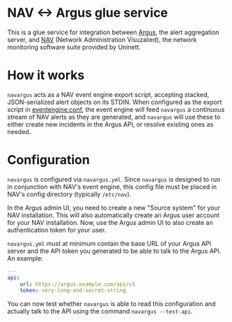 NAV <-> Argus glue service
==========================

This is a glue service for integration between
[Argus](https://github.com/Uninett/Argus), the alert aggregation server, and
[NAV](https://github.com/Uninett/nav) (Network Administration Visuzalied), the
network monitoring software suite provided by Uninett.

How it works
============

`navargus` acts as a NAV event engine export script, accepting stacked,
JSON-serialized alert objects on its STDIN. When configured as the export
script in
[eventengine.conf](https://github.com/Uninett/nav/blob/0059f49ec36754fedcb385ecc50767729accbe7d/python/nav/etc/eventengine.conf#L2-L5),
the event engine will feed `navargus` a continuous stream of NAV alerts as they
are generated, and `navargus` will use these to either create new incidents in
the Argus API, or resolve existing ones as needed.


Configuration
=============

`navargus` is configured via `navargus.yml`. Since `navargus` is designed to
run in conjunction with NAV's event engine, this config file must be placed in
NAV's config directory (typically `/etc/nav`).

In the Argus admin UI, you need to create a new "Source system" for your NAV
installation. This will also automatically create an Argus user account for
your NAV installation. Now, use the Argus admin UI to also create an
authentication token for your user.

`navargus.yml` must at minimum contain the base URL of your Argus API server
and the API token you generated to be able to talk to the Argus API. An example:

```yml
---
api:
    url: https://argus.example.com/api/v1
	token: very-long-and-secret-string
```

You can now test whether `navargus` is able to read this configuration and
actually talk to the API using the command `navargus --test-api`.
